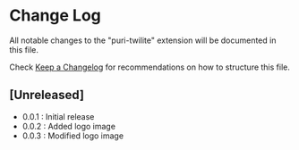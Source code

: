 # Change Log

All notable changes to the "puri-twilite" extension will be documented in this file.

Check [Keep a Changelog](http://keepachangelog.com/) for recommendations on how to structure this file.

## [Unreleased]

- 0.0.1 : Initial release
- 0.0.2 : Added logo image
- 0.0.3 : Modified logo image